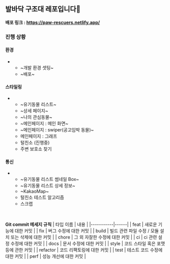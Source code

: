 ## 발바닥 구조대 레포입니다🐾
**배포 링크 : https://paw-rescuers.netlify.app/**
### 진행 상황 
#### 환경
* * ~개발 환경 셋팅~
  * ~배포~
#### 스타일링
* * ~유기동물 리스트~
  * ~상세 페이지~
  * ~나의 관심동물~
  * ~메인페이지 : 메인 화면~
  * ~메인페이지 : swiper(공고임박 동물)~
  * 메인페이지 : 그래프
  * 털친소 (진행중)
  * 주변 보호소 찾기  
#### 통신
* * ~유기동물 리스트 썸네일 Box~
  * ~유기동물 리스트 상세 정보~
  * ~KakaoMap~
  * 털친소 테스트 알고리즘
  * 스크랩

</br>

**Git commit 메세지 규칙**
| 타입 이름 | 내용 |
|-----------|------|
| feat      | 새로운 기능에 대한 커밋 |
| fix       | 버그 수정에 대한 커밋 |
| build     | 빌드 관련 파일 수정 / 모듈 설치 또는 삭제에 대한 커밋 |
| chore     | 그 외 자잘한 수정에 대한 커밋 |
| ci        | ci 관련 설정 수정에 대한 커밋 |
| docs      | 문서 수정에 대한 커밋 |
| style     | 코드 스타일 혹은 포맷 등에 관한 커밋 |
| refactor  | 코드 리팩토링에 대한 커밋 |
| test      | 테스트 코드 수정에 대한 커밋 |
| perf      | 성능 개선에 대한 커밋 |
